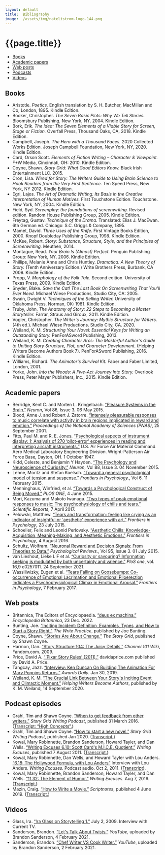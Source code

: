 ```yaml
---
layout: default
title:  Bibliography
image:  /assets/img/natelistrom-logo-144.png
---
```


<h1 class="title">{{page.title}}</h1>

<ul>
<li><a href="#books">Books</a></li>
<li><a href="#papers">Academic papers</a></li>
<li><a href="#web">Web posts</a></li>
<li><a href="#podcasts">Podcasts</a></li>
<li><a href="#videos">Videos</a></li>
</ul>


<a name="books"></a>
## Books

<ul>

<li><a name="aristotle1895"></a>Aristotle. <em>Poetics.</em> English translation by S. H. Butcher, MacMillan and Co, London, 1895. Kindle Edition.</li>

<li><a name="booker2004"></a>Booker, Christopher. <em>The Seven Basic Plots: Why We Tell Stories.</em> Bloomsbury Publishing, New York, NY. 2004. Kindle Edition.</li>

<li><a name="bork2018"></a>Bork, Erik. <em>The Idea: The Seven Elements of a Viable Story for Screen, Stage or Fiction.</em> Overfall Press, Thousand Oaks, CA, 2018. Kindle Edition.</li>

<li><a name="campbell2020"></a>Campbell, Joseph. <em>The Hero with a Thousand Faces.</em> 2020 Collected Works Edition. Joseph Campbell Foundation, New York, NY, 2020. Kindle Edition.</li>

<li><a name="card2010"></a>Card, Orson Scott. <em>Elements of Fiction Writing &ndash; Character &amp; Viewpoint.</em> F+W Media, Cincinnati, OH: 2010. Kindle Edition.</li>

<li><a name="coyne2015"></a>Coyne, Shawn. <em>Story Grid: What Good Editors Know.</em> Black Irish Entertainment LLC. 2015.</li>

<li><a name="cron2012"></a>Cron, Lisa. <em>Wired for Story: The Writers Guide to Using Brain Science to Hook Readers from the Very First Sentence.</em> Ten Speed Press, New York, NY 2012. Kindle Edition.</li>

<li><a name="egri2004"></a>Egri, Lajos. <em>The Art of Dramatic Writing: Its Basis in the Creative Interpretation of Human Motives.</em> First Touchstone Edition. Touchstone. New York, NY, 2004. Kindle Edition.</li>

<li><a name="field2005"></a>Field, Syd. <em>Screenplay: the foundations of screenwriting.</em> Revised edition. Random House Publishing Group, 2005. Kindle Edition.</li>

<li><a name="freytag1895"></a>Freytag, Gustav. <em>Technique of the Drama.</em> Translated: Elias J. MacEwan. 6th German ed. Chicago: S.C. Griggs & Company, 1895.</li>

<li><a name="mamet1998"></a>Mamet, David. <em>Three Uses of the Knife.</em> First Vintage Books Edition, 2000. Knopf Doubleday Publishing Group, 1998. Kindle Edition.</li>

<li><a name="mckee2014"></a>McKee, Robert. <em>Story: Substance, Structure, Style, and the Principles of Screenwriting.</em> Meuthen, 2014.</li>

<li><a name="montague2006"></a>Montague, Read. <em>Your Brain Is (Almost) Perfect.</em> Penguin Publishing Group: New York, NY. 2006. Kindle Edition.</li>

<li><a name="phillips2009"></a>Phillips, Melanie Anne and Chris Huntley. <em>Dramatica: A New Theory of Story.</em> (Tenth Anniversary Edition.) Write Brothers Press, Burbank, CA 2009. Kindle Edition.</li>

<li><a name="propp2009"></a>Propp, V. <em>Morphology of the Folk Tale.</em> Second edition. University of Texas Press, 2009. Kindle Edition.</li>

<li><a name="snyder2005"></a>Snyder, Blake. <em>Save the Cat! The Last Book On Screenwriting That You'll Ever Need.</em> Michael Wiese Productions, Studio City, CA: 2005.</li>

<li><a name="swain1981"></a>Swain, Dwight V. <em>Techniques of the Selling Writer.</em> University of Oklahoma Press, Norman, OK: 1981. Kindle Edition.</li>

<li><a name="truby2011"></a>Truby, John. <em>The Anatomy of Story: 22 Steps to Becoming a Master Storyteller.</em> Farrar, Straus and Giroux, 2011. Kindle Edition.</li>

<li><a name="vogler2020"></a>Vogler, Christopher. <em>The Writer's Journey: Mythic Structure for Writers.</em> (4th ed.). Michael Wiese Productions. Studio City, CA. 2020.</li>

<li><a name="weiland2013"></a>Weiland, K. M. <em>Structuring Your Novel: Essential Keys for Writing an Outstanding Story.</em> PenForASword Publishing, 2013.</li>

<li><a name="weiland2016"></a>Weiland, K. M. <em>Creating Character Arcs: The Masterful Author's Guide to Uniting Story Structure, Plot, and Character Development.</em> (Helping Writers Become Authors Book 7). PenForASword Publishing, 2016. Kindle Edition.</li>

<li><a name="williams2001"></a>Williams, Richard. <em>The Animator's Survival Kit.</em> Faber and Faber Limited, London, 2001.</li>

<li><a name="yorke2015"></a>Yorke, John. <em>Into the Woods: A Five-Act Journey Into Story.</em> Overlook Press, Peter Mayer Publishers, Inc., 2015. Kindle Edition.</li>
</ul>


<a name="papers"></a>
## Academic papers

<ul>
<li><a name="berridge2015"></a>Berridge, Kent C. and Morten L. Kringelbach. <a href="https://doi.org/10.1016/j.neuron.2015.02.018">&ldquo;Pleasure Systems in the Brain.&rdquo;</a> <em>Neuron</em>, Vol 86, Issue 3. 06 May 2015.</li>

<li><a name="blood2001"></a>Blood, Anne J. and Robert J. Zatorre. <a href="https://doi.org/10.1073/pnas.191355898">&ldquo;Intensely pleasurable responses to music correlate with activity in brain regions implicated in reward and emotion.&rdquo;</a> <em>Proceedings of the National Academy of Sciences (PNAS)</em>, 25 September 2001.</li>

<li><a name="fitts1947"></a>Fitts, Paul M. and R. E. Jones. <a href="https://apps.dtic.mil/sti/pdfs/ADA800143.pdf">&ldquo;Psychological aspects of instrument display: 1: Analysis of 270 &lsquo;pilot-error&rsquo; experiences in reading and interpreting aircraft instruments.&rdquo;</a> U.S. Air Force Air Material Command. Aero Medical Laboratory Engineering Division. Wright-Patterson Air Force Base, Dayton, OH. 1 October 1947.</li>

<li><a name="kidd2015"></a>Kidd, Celeste, and Benjamin Y Hayden. <a href="https://doi.org/10.1016%2Fj.neuron.2015.09.010">&ldquo;The Psychology and Neuroscience of Curiosity.&rdquo;</a> <em>Neuron</em>, Vol 88, Issue 3. 04 November 2015.</li>

<li><a name="lehne2015"></a>Lehne, Moritz and Stefan Koelsch. <a href="https://doi.org/10.3389/fpsyg.2015.00079">&ldquo;Toward a general psychological model of tension and suspense.&rdquo;</a> <em>Frontiers in Psychology.</em>, Vol 6. 11 February 2015.</li>

<li><a name="menninghaus2015"></a>Menninghaus, Winfried, et al. <a href="https://doi.org/10.1371/journal.pone.0128451">&ldquo;Towards a Psychological Construct of Being Moved.&rdquo;</a> <em>PLOS ONE</em>, 4 June 2015.</li>

<li><a name="mori2017"></a>Mori, Kazuma and Makoto Iwanaga. <a href="https://doi.org/10.1038/srep46063">&ldquo;Two types of peak emotional responses to music: The psychophysiology of chills and tears.&rdquo;</a> <em>Scientific Reports</em>, 7 April 2017.</li>

<li><a name="pelowski2015"></a>Pelowski, Matthew. <a href="https://doi.org/10.3389/fpsyg.2015.01006">&ldquo;Tears and transformation: feeling like crying as an indicator of insightful or 'aesthetic' experience with art.&rdquo;</a> <em>Frontiers in Psychology</em>, 23 July 2015.</li>

<li><a name="schoeller2016"></a>Schoeller, Felix and Leonid Perlovsky. <a href="https://doi.org/10.3389/fpsyg.2016.01093">&ldquo;Aesthetic Chills: Knowledge-Acquisition, Meaning-Making, and Aesthetic Emotions.&rdquo;</a> <em>Frontiers in Psychology</em>, 4 August 2016.</li>

<li><a name="schultz2015"></a>Schultz, Wolfram. <a href="https://doi.org/10.1152/physrev.00023.2014">&ldquo;Neuronal Reward and Decision Signals: From Theories to Data.&rdquo;</a> <em>Psychological Reviews.</em>, Vol 95, Issue 3. 01 July 2015.</li>

<li><a name="vanlieshout2021"></a>van Lieshout, Lieke L F et al. <a href="https://doi.org/10.1371%2Fjournal.pone.0257011">&ldquo;Curiosity or savouring? Information seeking is modulated by both uncertainty and valence.&rdquo;</a> <em>PloS one</em>, vol. 16,9 e0257011. 24 September 2021.</li>

<li><a name="wassiliwizky2017"></a>Wassiliwizky, Eugen et al. <a href="https://doi.org/10.3389/fpsyg.2017.00041">&ldquo;Tears Falling on Goosebumps: Co-occurrence of Emotional Lacrimation and Emotional Piloerection Indicates a Psychophysiological Climax in Emotional Arousal.&rdquo;</a> <em>Frontiers in Psychology</em>, 7 February 2017.</li>
</ul>


<a name="web"></a>
## Web posts

<ul>
<li><a name="britannica2022"></a>Britannica, The Editors of Encyclopaedia. <a href="https://www.britannica.com/art/deus-ex-machina">&ldquo;deus ex machina.&rdquo;</a> <em>Encyclopedia Britannica</em>, 23 Dec. 2022.</li>

<li><a name="bunting"></a>Bunting, Joe. <a href="https://thewritepractice.com/inciting-incident/">&ldquo;Inciting Incident: Definition, Examples, Types, and How to Start a Story Right.&rdquo;</a> <em>The Write Practice</em>, published by Joe Bunting.</li>

<li><a name="coyneb"></a>Coyne, Shawn. <a href="https://storygrid.com/stories-are-about-change/">&ldquo;Stories Are About Change.&rdquo;</a> <em>The Story Grid</em>, published by Shawn Coyne.</li>

<li><a name="harmon2009"></a>Harmon, Dan. <a href="https://channel101.fandom.com/wiki/Story_Structure_104:_The_Juicy_Details">&ldquo;Story Structure 104: The Juicy Details.&rdquo;</a> <em>Channel 101 Wiki</em>, Fandom.com. 2009.</li>

<li><a name="price2011"></a>Price, David A. <a href="https://www.davidaprice.com/pixar-story-rules">&ldquo;&lsquo;Pixar Story Rules&rsquo; (2011).&rdquo;</a> davidaprice.com published by David A. Price.</li>

<li><a name="tangcay2019"></a>Tangcay, Jazz. <a href="https://www.awardsdaily.com/2019/01/29/inteview-ken-duncan-on-building-the-animation-for-mary-poppins-returns/">&ldquo;Interview: Ken Duncan On Building The Animation For Mary Poppins Returns.&rdquo;</a> <em>Awards Daily.</em> Jan 30, 2019.</li>

<li><a name="weiland2020"></a>Weiland, K. M. <a href="http://www.helpingwritersbecomeauthors.com/inciting-event-and-climactic-moment">&ldquo;The Crucial Link Between Your Story's Inciting Event and Climactic Moment.&rdquo;</a> <em>Helping Writers Become Authors</em>, published by K. M. Weiland, 14 September 2020.</li>
</ul>


<a name="podcasts"></a>
## Podcast episodes

<ul>
<li><a name="grahl2016"></a>Grahl, Tim and Shawn Coyne. <a href="https://open.spotify.com/episode/1rhv7sT6MN6RmHcx5rKJsW">&ldquo;When to get feedback from other writers.&rdquo;</a> <em>Story Grid Writing Podcast</em>, published 31 March 2016. (<a href='https://storygrid.com/highconcepts/'>Transcript: &ldquo;High Concepts&rdquo;.</a>)</li>

<li><a name="grahl2020"></a>Grahl, Tim and Shawn Coyne. <a href="https://open.spotify.com/episode/6tZn9hLGvpPpgahAy30JtF">&ldquo;How to start a new novel.&rdquo;</a> <em>Story Grid Writing Podcast</em>, published Jan 2020. (<a href='https://storygrid.com/how-to-start-a-new-novel/'>Transcript.</a>)</li>

<li><a name="kowal2011"></a>Kowal, Mary Robinnette, Brandon Sanderson, Howard Tayler, and Dan Wells. <a href="https://writingexcuses.com/writing-excuses-6-10-scott-cards-m-i-c-e-quotient/">&ldquo;Writing Excuses 6.10: Scott Card's M.I.C.E. Quotient.&rdquo;</a> <em>Writing Excuses</em>, published 7 August 2011. (<a href='https://wetranscripts.livejournal.com/47936.html'>Transcript.</a>)</li>

<li><a name="kowal2011a"></a>Kowal, Mary Robinnette, Dan Wells, and Howard Tayler with Lou Anders. <a href="https://writingexcuses.com/2011/10/02/writing-excuses-6-18-hollywood-formula">&ldquo;6.18: The Hollywood Formula, with Lou Anders&rdquo;</a> Interview with Lou Anders. <em>Writing Excuses.</em> Podcast audio. Oct 2, 2011. (<a href='https://wetranscripts.livejournal.com/49969.html'>Transcript</a>).</li>

<li><a name="kowal2016"></a>Kowal, Mary Robinnette, Brandon Sanderson, Howard Tayler, and Dan Wells. <a href="https://writingexcuses.com/11-32-the-element-of-humor/">&ldquo;11.32: The Element of Humor.&rdquo;</a> <em>Writing Excuses.</em> Aug 7, 2016. (<a href='https://wetranscripts.livejournal.com/118930.html'>Transcript.</a>)</li>

<li><a name="mazin2019"></a>Mazin, Craig. <a href="https://johnaugust.com/2019/how-to-write-a-movie">&ldquo;How to Write a Movie.&rdquo;</a> <em>Scriptnotes</em>, published 4 June 2019. (<a href='https://johnaugust.com/2019/scriptnotes-ep-403-how-to-write-a-movie-transcript'>Transcript.</a>)</li>
</ul>


<a name="videos"></a>
## Videos
<ul>
<li><a name="glass2009"></a>Glass, Ira. <a href="https://www.thisamericanlife.org/extras/ira-glass-on-storytelling">&ldquo;Ira Glass on Storytelling 1.&rdquo;</a> July 2, 2009. Interview with Current TV.</li>

<li><a name="sanderson2021"></a>Sanderson, Brandon. <a href="https://www.youtube.com/watch?v=QZXBKbg9p4E">&ldquo;Let's Talk About Twists.&rdquo;</a> <em>YouTube</em>, uploaded by Brandon Sanderson, 4 February 2021.</li>

<li><a name="sanderson2021a"></a>Sanderson, Brandon. <a href="https://www.youtube.com/watch?v=nJfraWAvYkc">&ldquo;Chef Writer VS Cook Writer.&rdquo;</a> <em>YouTube</em>, uploaded by Brandon Sanderson, 2 February 2021.</li>
</ul>